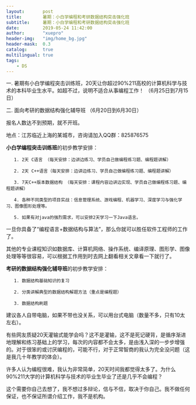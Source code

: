 ```yaml
---
layout:       post
title:        暑期：小白学编程和考研数据结构突击强化班
subtitle:     暑期：小白学编程和考研数据结构突击强化班
date:         2019-05-24 11:42:00
author:       "xuepro"
header-img:   "img/home_bg.jpg"
header-mask:  0.3
catalog:      true
multilingual: true
tags:
    - DS
---
```



一. 暑期有小白学编程突击训练班，20天让你超过90%211高校的计算机科学与技术的本科毕业生水平。如超不过，说明不适合从事编程工作！
（6月25日到7月15日）

二. 面向考研的数据结构强化辅导班
（6月20日到6月30日）

报名人数达不到预期，就不开班。

地点：江苏临近上海的某城市，咨询请加入QQ群：825876575

**小白学编程突击训练班**的初步教学安排：
```
   1. 2天 C语言 （每天安排：边讲边练习、学员自己做编程练习题、编程题讲解）
   
   2. 2天 C++语言（每天安排：边讲边练习、学员自己做编程练习题、编程题讲解）  
   
   3. 7天C++版本数据结构 （每天安排：课程内容边讲边实现、学员自己做编程练习题、编程题讲解）
   
   4. 各种不同类型的项目实战：信息管理系统、游戏编程、机器学习、深度学习与强化学习、图像图形处理等。
   
   5. 如果有对java的强烈需求，可以安排2天学习一下Java语言。
``` 
一旦你具备了“编程语言+数据结构与算法”，那么你就可以胜任软件工程师的工作了。

其他的专业课程知识如数据库、计算机网络、操作系统、编译原理、图形学、图像处理等等很容易，可以根据工作用到时去网上翻看相关文章看一下就行了。
 
 **考研的数据结构强化辅导班**的初步教学安排：
 ```
    1. 数据结构基础知识的复习
    
    2. 分类讲解典型的数据结构解题方法（重点是编程题）
    
    3. 数据结构刷题
 ```
 
建议各人自带电脑，如果不带也没关系，可以用台式电脑（数量不多，只有10太左右）。

有些网友质疑20天灌输式能学会吗？这不是灌输，这不是死记硬背，是循序渐进地理解和练习基础上的学习，每次的内容都不会太多，是由浅入深的一步步增强的。对于很笨的或讨厌编程的，可能不行，对于正常智商的我认为完全没问题（这是我几十年教学的体会）。

许多人认为编程很难，我认为非常简单，20天时间我都觉得太多了。为什么90%211大学的计算机科学与技术的毕业生毕业了还是几乎不会编程？

这个需要你自己去想了，我不想过多辩论，信与不信，取决于你自己。我不做任何保证，也不保证所谓介绍工作，我不是机构。

